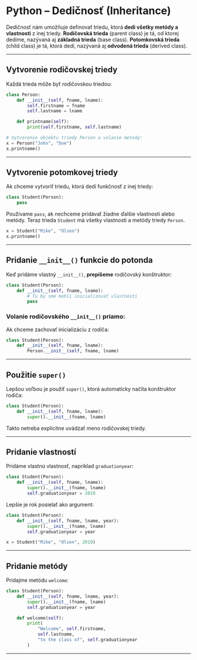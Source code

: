 # Python – Dedičnosť (Inheritance)

Dedičnosť nám umožňuje definovať triedu, ktorá **dedi všetky metódy a vlastnosti** z inej triedy.
**Rodičovská trieda** (parent class) je tá, od ktorej dedíme, nazývaná aj **základná trieda** (base class).
**Potomkovská trieda** (child class) je tá, ktorá dedí, nazývaná aj **odvodená trieda** (derived class).

---

## Vytvorenie rodičovskej triedy

Každá trieda môže byť rodičovskou triedou:

```python
class Person:
    def __init__(self, fname, lname):
        self.firstname = fname
        self.lastname = lname

    def printname(self):
        print(self.firstname, self.lastname)

# Vytvorenie objektu triedy Person a volanie metódy:
x = Person("John", "Doe")
x.printname()
```

---

## Vytvorenie potomkovej triedy

Ak chceme vytvoriť triedu, ktorá dedí funkčnosť z inej triedy:

```python
class Student(Person):
    pass
```

Používame `pass`, ak nechceme pridávať žiadne ďalšie vlastnosti alebo metódy.
Teraz trieda `Student` má všetky vlastnosti a metódy triedy `Person`.

```python
x = Student("Mike", "Olsen")
x.printname()
```

---

## Pridanie `__init__()` funkcie do potonda

Keď pridáme vlastný `__init__()`, **prepíšeme** rodičovský konštruktor:

```python
class Student(Person):
    def __init__(self, fname, lname):
        # Tu by sme mohli inicializovať vlastnosti
        pass
```

### Volanie rodičovského `__init__()` priamo:

Ak chceme zachovať inicializáciu z rodiča:

```python
class Student(Person):
    def __init__(self, fname, lname):
        Person.__init__(self, fname, lname)
```

---

## Použitie `super()`

Lepšou voľbou je použiť `super()`, ktorá automaticky načíta konštruktor rodiča:

```python
class Student(Person):
    def __init__(self, fname, lname):
        super().__init__(fname, lname)
```

Takto netreba explicitne uvádzať meno rodičovskej triedy.

---

## Pridanie vlastností

Pridáme vlastnú vlastnosť, napríklad `graduationyear`:

```python
class Student(Person):
    def __init__(self, fname, lname):
        super().__init__(fname, lname)
        self.graduationyear = 2019
```

Lepšie je rok posielať ako argument:

```python
class Student(Person):
    def __init__(self, fname, lname, year):
        super().__init__(fname, lname)
        self.graduationyear = year

x = Student("Mike", "Olsen", 2019)
```

---

## Pridanie metódy

Pridajme metódu `welcome`:

```python
class Student(Person):
    def __init__(self, fname, lname, year):
        super().__init__(fname, lname)
        self.graduationyear = year

    def welcome(self):
        print(
            "Welcome", self.firstname,
            self.lastname,
            "to the class of", self.graduationyear
        )
```
---